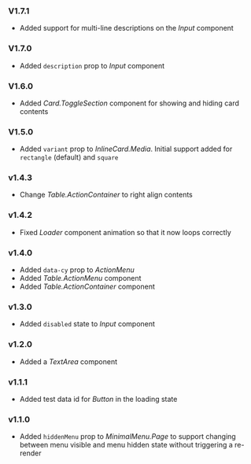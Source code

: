 ### V1.7.1

- Added support for multi-line descriptions on the _Input_ component

### V1.7.0

- Added `description` prop to _Input_ component

### V1.6.0

- Added _Card.ToggleSection_ component for showing and hiding card contents

### V1.5.0

- Added `variant` prop to _InlineCard.Media_. Initial support added for `rectangle` (default) and `square`

### v1.4.3

- Change _Table.ActionContainer_ to right align contents

### v1.4.2

- Fixed _Loader_ component animation so that it now loops correctly

### v1.4.0

- Added `data-cy` prop to _ActionMenu_
- Added _Table.ActionMenu_ component
- Added _Table.ActionContainer_ component

### v1.3.0

- Added `disabled` state to _Input_ component

### v1.2.0

- Added a _TextArea_ component

### v1.1.1

- Added test data id for _Button_ in the loading state

### v1.1.0

- Added `hiddenMenu` prop to _MinimalMenu.Page_ to support changing between menu visible and menu hidden state without triggering a re-render
